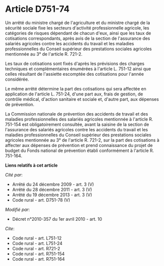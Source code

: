 # Article D751-74

Un arrêté du ministre chargé de l'agriculture et du ministre chargé de la sécurité sociale fixe les secteurs d'activité
professionnelle agricole, les catégories de risques dépendant de chacun d'eux, ainsi que les taux de cotisations
correspondants, après avis de la section de l'assurance des salariés agricoles contre les accidents du travail et les
maladies professionnelles du Conseil supérieur des prestations sociales agricoles mentionnée au 3° de l'article R. 721-2. 

Les taux de cotisations sont fixés d'après les prévisions des charges techniques et complémentaires énumérées à l'article L.
751-12 ainsi que celles résultant de l'assiette escomptée des cotisations pour l'année considérée. 

Le même arrêté détermine la part des cotisations qui sera affectée en application de l'article L. 751-24, d'une part aux,
frais de gestion, de contrôle médical, d'action sanitaire et sociale et, d'autre part, aux dépenses de prévention. 

La Commission nationale de prévention des accidents de travail et des maladies professionnelles des salariés agricoles
mentionnée à l'article R. 751-154 est obligatoirement consultée, avant la saisine de la section de l'assurance des salariés
agricoles contre les accidents du travail et les maladies professionnelles du Conseil supérieur des prestations sociales
agricoles mentionnée au 3° de l'article R. 721-2, sur la part des cotisations à affecter aux dépenses de prévention et prend
connaissance du projet de budget du Fonds national de prévention établi conformément à l'article R. 751-164.

**Liens relatifs à cet article**

_Cité par_:

  - Arrêté du 24 décembre 2009 - art. 3 (V)
  - Arrêté du 28 décembre 2011 - art. 3 (V)
  - Arrêté du 19 décembre 2013 - art. 3 (V)
  - Code rural - art. D751-78 (V)

_Modifié par_:

  - Décret n°2010-357 du 1er avril 2010 - art. 10

_Cite_:

  - Code rural - art. L751-12
  - Code rural - art. L751-24
  - Code rural - art. R721-2
  - Code rural - art. R751-154
  - Code rural - art. R751-164
